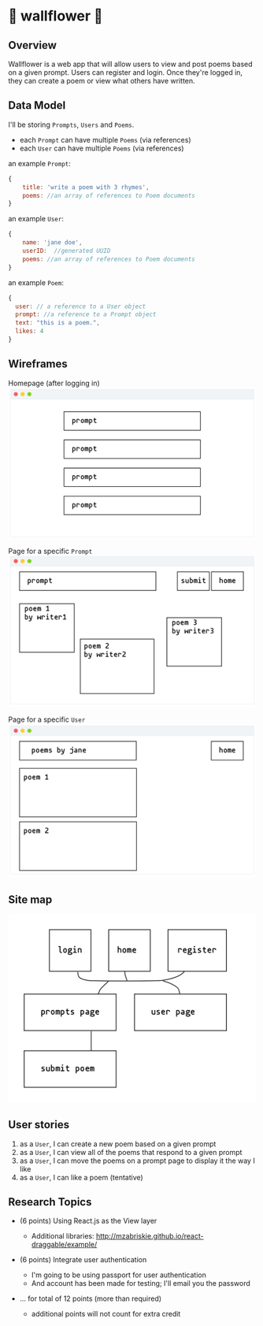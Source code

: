 # 🌸 wallflower 🌼

## Overview

Wallflower is a web app that will allow users to view and post poems based on a given prompt. Users can register and login. Once they're logged in, they can create a poem or view what others have written.


## Data Model

I'll be storing `Prompts`, `Users` and `Poems`.

* each `Prompt` can have multiple `Poems` (via references)
* each `User` can have multiple `Poems` (via references)

an example `Prompt`:
```javascript
{
    title: 'write a poem with 3 rhymes',
    poems: //an array of references to Poem documents
}
```

an example `User`:

```javascript
{
    name: 'jane doe',
    userID:  //generated UUID
    poems: //an array of references to Poem documents
}
```

an example `Poem`:
```javascript
{
  user: // a reference to a User object
  prompt: //a reference to a Prompt object
  text: "this is a poem.",
  likes: 4
}
```

## Wireframes

Homepage (after logging in)
![home page](documentation/prompt-page.png)

Page for a specific `Prompt`
![prompt page](documentation/poem-page.png)

Page for a specific `User`
![user page](documentation/user-page.png)

## Site map
![site map](documentation/site-map.png)

## User stories

1. as a `User`, I can create a new poem based on a given prompt
2. as a `User`, I can view all of the poems that respond to a given prompt
3. as a `User`, I can move the poems on a prompt page to display it the way I like
4. as a `User`, I can like a poem (tentative)

## Research Topics
* (6 points) Using React.js as the View layer
    * Additional libraries: http://mzabriskie.github.io/react-draggable/example/
* (6 points) Integrate user authentication
    * I'm going to be using passport for user authentication
    * And account has been made for testing; I'll email you the password

* ... for total of 12 points (more than required)
    * additional points will not count for extra credit
